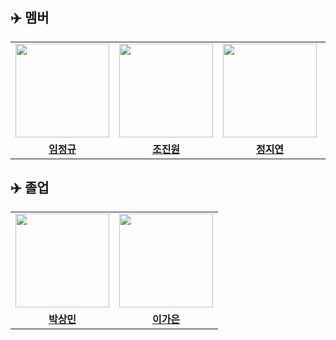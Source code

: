 ## :airplane: **멤버**
<table>
 <tr>
    <td align="center"><a href="https://github.com/DoxB"><img src="https://avatars.githubusercontent.com/DoxB" width="150px;" alt=""></td>
    <td align="center"><a href="https://github.com/yonggaljjw"><img src="https://avatars.githubusercontent.com/yonggaljjw" width="150px;" alt=""></td>
    <td align="center"><a href="https://github.com/JiyeonJeong02"><img src="https://avatars.githubusercontent.com/JiyeonJeong02" width="150px;" alt=""></td>
    <td align="center"><a href="https://github.com/rhrjsdn3853"><img src="https://avatars.githubusercontent.com/rhrjsdn3853" width="150px;" alt=""></td>
    <td align="center"><a href="https://github.com/kimnagyeong99"><img src="https://avatars.githubusercontent.com/kimnagyeong99" width="150px;" alt=""></td>
  </tr>
  <tr>
    <td align="center"><a href="https://github.com/DoxB"><b>임정규</b></td>
    <td align="center"><a href="https://github.com/yonggaljjw"><b>조진원</b></td>
    <td align="center"><a href="https://github.com/JiyeonJeong02"><b>정지연</b></td>
    <td align="center"><a href="https://github.com/rhrjsdn3853"><b>고건우</b></td>
    <td align="center"><a href="https://github.com/kimnagyeong99"><b>김나경</b></td>
  </tr>
</table>

## :airplane: **졸업**
<table>
 <tr>
    <td align="center"><a href="https://github.com/sangminpark9"><img src="https://avatars.githubusercontent.com/sangminpark9" width="150px;" alt=""></td>
    <td align="center"><a href="https://github.com/gaeun19"><img src="https://avatars.githubusercontent.com/gaeun19" width="150px;" alt=""></td>
  </tr>
  <tr>
    <td align="center"><a href="https://github.com/sangminpark9"><b>박상민</b></td>
    <td align="center"><a href="https://github.com/gaeun19"><b>이가은</b></td>
  </tr>
</table>
